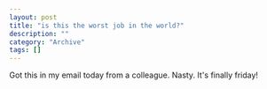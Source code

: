 ```yaml
--- 
layout: post 
title: "is this the worst job in the world?"
description: ""
category: "Archive"
tags: []
---  
```

Got this in my email today from a colleague. Nasty. It's finally friday!